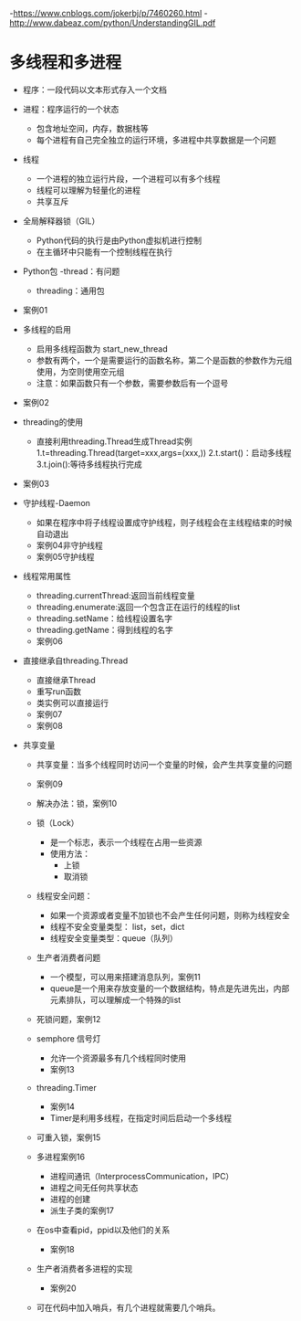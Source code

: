 -https://www.cnblogs.com/jokerbj/p/7460260.html
-http://www.dabeaz.com/python/UnderstandingGIL.pdf

# 多线程和多进程
- 程序：一段代码以文本形式存入一个文档
- 进程：程序运行的一个状态
    - 包含地址空间，内存，数据栈等
    - 每个进程有自己完全独立的运行环境，多进程中共享数据是一个问题
- 线程
    - 一个进程的独立运行片段，一个进程可以有多个线程
    - 线程可以理解为轻量化的进程
    - 共享互斥
- 全局解释器锁（GIL）
    - Python代码的执行是由Python虚拟机进行控制
    - 在主循环中只能有一个控制线程在执行
- Python包
    -thread：有问题
    - threading：通用包
- 案例01

- 多线程的启用
    - 启用多线程函数为 start_new_thread
    - 参数有两个，一个是需要运行的函数名称，第二个是函数的参数作为元组使用，为空则使用空元组
    - 注意：如果函数只有一个参数，需要参数后有一个逗号
- 案例02

- threading的使用
    - 直接利用threading.Thread生成Thread实例
        1.t=threading.Thread(target=xxx,args=(xxx,))
        2.t.start()：启动多线程
        3.t.join():等待多线程执行完成
- 案例03

- 守护线程-Daemon
    - 如果在程序中将子线程设置成守护线程，则子线程会在主线程结束的时候自动退出
    - 案例04非守护线程
    - 案例05守护线程
- 线程常用属性
    - threading.currentThread:返回当前线程变量
    - threading.enumerate:返回一个包含正在运行的线程的list
    - threading.setName：给线程设置名字
    - threading.getName：得到线程的名字
    - 案例06
- 直接继承自threading.Thread
    - 直接继承Thread
    - 重写run函数
    - 类实例可以直接运行
    - 案例07
    - 案例08

- 共享变量
    - 共享变量：当多个线程同时访问一个变量的时候，会产生共享变量的问题
    - 案例09
    - 解决办法：锁，案例10
    - 锁（Lock）
        - 是一个标志，表示一个线程在占用一些资源
        - 使用方法：
            - 上锁
            - 取消锁
    - 线程安全问题：
        - 如果一个资源或者变量不加锁也不会产生任何问题，则称为线程安全
        - 线程不安全变量类型： list，set，dict
        - 线程安全变量类型：queue（队列）
    - 生产者消费者问题
        - 一个模型，可以用来搭建消息队列，案例11
        - queue是一个用来存放变量的一个数据结构，特点是先进先出，内部元素排队，可以理解成一个特殊的list
    - 死锁问题，案例12
    - semphore 信号灯
        - 允许一个资源最多有几个线程同时使用
        - 案例13
    - threading.Timer
        - 案例14
        - Timer是利用多线程，在指定时间后启动一个多线程
    - 可重入锁，案例15

    - 多进程案例16
        - 进程间通讯（InterprocessCommunication，IPC）
        - 进程之间无任何共享状态
        - 进程的创建
        - 派生子类的案例17
    - 在os中查看pid，ppid以及他们的关系
        - 案例18
    - 生产者消费者多进程的实现
        - 案例20
    - 可在代码中加入哨兵，有几个进程就需要几个哨兵。
        
